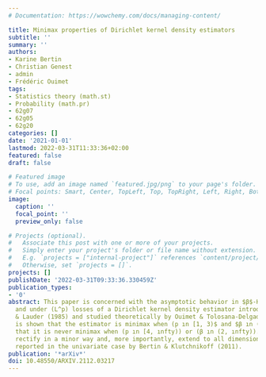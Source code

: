 ```yaml
---
# Documentation: https://wowchemy.com/docs/managing-content/

title: Minimax properties of Dirichlet kernel density estimators
subtitle: ''
summary: ''
authors:
- Karine Bertin
- Christian Genest
- admin
- Frédéric Ouimet
tags:
- Statistics theory (math.st)
- Probability (math.pr)
- 62g07
- 62g05
- 62g20
categories: []
date: '2021-01-01'
lastmod: 2022-03-31T11:33:36+02:00
featured: false
draft: false

# Featured image
# To use, add an image named `featured.jpg/png` to your page's folder.
# Focal points: Smart, Center, TopLeft, Top, TopRight, Left, Right, BottomLeft, Bottom, BottomRight.
image:
  caption: ''
  focal_point: ''
  preview_only: false

# Projects (optional).
#   Associate this post with one or more of your projects.
#   Simply enter your project's folder or file name without extension.
#   E.g. `projects = ["internal-project"]` references `content/project/deep-learning/index.md`.
#   Otherwise, set `projects = []`.
projects: []
publishDate: '2022-03-31T09:33:36.330459Z'
publication_types:
- '0'
abstract: This paper is concerned with the asymptotic behavior in $β$-Hölder spaces
  and under (L^p) losses of a Dirichlet kernel density estimator introduced by Aitchison
  & Lauder (1985) and studied theoretically by Ouimet & Tolosana-Delgado (2021). It
  is shown that the estimator is minimax when (p ın [1, 3)$ and $β ın (0, 2]), and
  that it is never minimax when (p ın [4, ınfty)) or (β ın (2, ınfty)). These results
  rectify in a minor way and, more importantly, extend to all dimensions those already
  reported in the univariate case by Bertin & Klutchnikoff (2011).
publication: '*arXiv*'
doi: 10.48550/ARXIV.2112.03217
---
```

